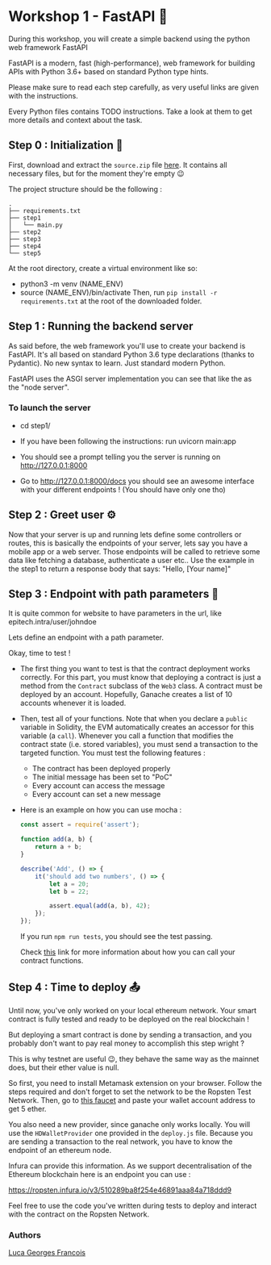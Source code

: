 # Workshop 1 - FastAPI :open_book:

During this workshop, you will create a simple backend using the python web framework FastAPI

FastAPI is a modern, fast (high-performance), web framework for building APIs with Python 3.6+ based on standard Python type hints.

Please make sure to read each step carefully, as very useful links are given with the instructions.

Every Python files contains TODO instructions. Take a look at them to get more details and context about the task.

## Step 0 : Initialization :rocket:

First, download and extract the `source.zip` file [here](https://github.com/adronse/Workshop-FastAPI/blob/main/workshop.zip).
It contains all necessary files, but for the moment they're empty :wink:

The project structure should be the following :

```
.
├── requirements.txt
├── step1
│   └── main.py
├── step2
├── step3
├── step4
└── step5

```

At the root directory, create a virtual environment like so:
   - python3 -m venv (NAME_ENV)
   - source (NAME_ENV)/bin/activate
Then, run `pip install -r requirements.txt` at the root of the downloaded folder.

## Step 1 : Running the backend server

As said before, the web framework you'll use to create your backend is FastAPI.
It's all based on standard Python 3.6 type declarations (thanks to Pydantic). No new syntax to learn. Just standard modern Python.

FastAPI uses the ASGI server implementation you can see that like the as the "node server".

### To launch the server

- cd step1/

- If you have been following the instructions: run uvicorn main:app

- You should see a prompt telling you the server is running on http://127.0.0.1:8000

- Go to http://127.0.0.1:8000/docs you should see an awesome interface with your different endpoints ! (You should have only one tho)

## Step 2 : Greet user :gear:

Now that your server is up and running lets define some controllers or routes, this is basically the endpoints of your server, lets say you have a mobile app or a web server. Those endpoints will be called to retrieve some data like fetching a database, authenticate a user etc..
Use the example in the step1 to return a response body that says: "Hello, [Your name]"

## Step 3 : Endpoint with path parameters :test_tube:

It is quite common for website to have parameters in the url, like epitech.intra/user/johndoe

Lets define an endpoint with a path parameter.


Okay, time to test !

- The first thing you want to test is that the contract deployment works correctly.
    For this part, you must know that deploying a contract is just a method from the `Contract` subclass of the `Web3` class.
    A contract must be deployed by an account. Hopefully, Ganache creates a list of 10 accounts whenever it is loaded.

- Then, test all of your functions.
    Note that when you declare a `public` variable in Solidity, the EVM automatically creates an accessor for this variable (a `call`).
    Whenever you call a function that modifies the contract state (i.e. stored variables), you must send a transaction to the targeted function.
    You must test the following features :
  
    - The contract has been deployed properly
    - The initial message has been set to "PoC"
    - Every account can access the message
    - Every account can set a new message
    
- Here is an example on how you can use mocha : 
    ```javascript
    const assert = require('assert');
    
    function add(a, b) {
        return a + b;
    }
  
    describe('Add', () => {
        it('should add two numbers', () => {
            let a = 20;
            let b = 22;
  
            assert.equal(add(a, b), 42);
        });
    });
    ```
    If you run `npm run tests`, you should see the test passing.
    
    Check [this](https://web3js.readthedocs.io/en/v1.3.0/web3-eth-contract.html#methods-mymethod-call) link for more information about how you can call your contract functions.

## Step 4 : Time to deploy :outbox_tray:

Until now, you've only worked on your local ethereum network.
Your smart contract is fully tested and ready to be deployed on the real blockchain !

But deploying a smart contract is done by sending a transaction, and you probably don't want to pay real money to accomplish this step wright ?

This is why testnet are useful :wink:, they behave the same way as the mainnet does, but their ether value is null. 

So first, you need to install Metamask extension on your browser.
Follow the steps required and don't forget to set the network to be the Ropsten Test Network.
Then, go to [this faucet](https://faucet.dimensions.network/) and paste your wallet account address to get 5 ether.

You also need a new provider, since ganache only works locally. You will use the `HDWalletProvider` one provided in the `deploy.js` file.
Because you are sending a transaction to the real network, you have to know the endpoint of an ethereum node.

Infura can provide this information. As we support decentralisation of the Ethereum blockchain here is an endpoint you can use :

https://ropsten.infura.io/v3/510289ba8f254e46891aaa84a718ddd9

Feel free to use the code you've written during tests to deploy and interact with the contract on the Ropsten Network.

### Authors

[Luca Georges Francois](https://github.com/PtitLuca)
